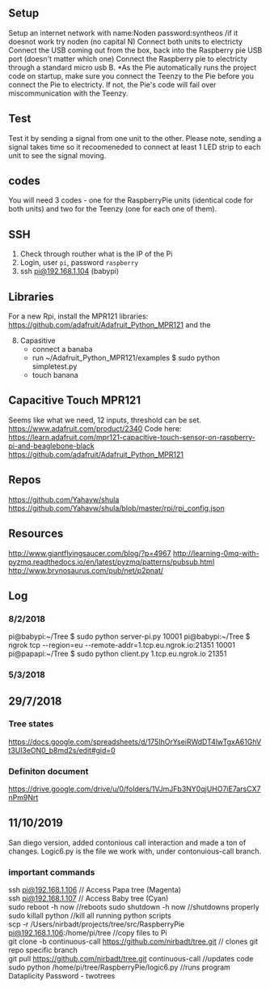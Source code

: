 ## Setup
Setup an internet network with name:Noden password:syntheos  /if it doesnot work try noden (no capital N)
Connect both units to electricty
Connect the USB coming out from the box, back into the Raspberry pie USB port (doesn't matter which one)
Connect the Raspberry pie to electricty through a standard micro usb B.
*As the Pie automatically runs the project code on startup, make sure you connect the Teenzy to the Pie before you connect the Pie to electricty. If not, the Pie's code will fail over miscommunication with the Teenzy.

	
## Test
Test it by sending a signal from one unit to the other. Please note, sending a signal takes time so it recoomeneded to connect at least 1 LED strip to each unit to see the signal moving.

## codes
You will need 3 codes - one for the RaspberryPie units (identical code for both units) and two for the Teenzy (one for each one of them).

## SSH
1) Check through routher what is the IP of the Pi
2) Login, user `pi`, password `raspberry`
4) ssh pi@192.168.1.104 (babypi)

## Libraries
For a new Rpi, install the MPR121 libraries: https://github.com/adafruit/Adafruit_Python_MPR121
and the 

8) Capasitive
	* connect a banaba
	* run ~/Adafruit_Python_MPR121/examples $ sudo python simpletest.py
	* touch banana

## Capacitive Touch MPR121
Seems like what we need, 12 inputs, threshold can be set.
https://www.adafruit.com/product/2340
Code here:
https://learn.adafruit.com/mpr121-capacitive-touch-sensor-on-raspberry-pi-and-beaglebone-black
https://github.com/adafruit/Adafruit_Python_MPR121


## Repos
https://github.com/Yahavw/shula
https://github.com/Yahavw/shula/blob/master/rpi/rpi_config.json


## Resources
http://www.giantflyingsaucer.com/blog/?p=4967
http://learning-0mq-with-pyzmq.readthedocs.io/en/latest/pyzmq/patterns/pubsub.html
http://www.brynosaurus.com/pub/net/p2pnat/


## Log
### 8/2/2018
pi@babypi:~/Tree $ sudo python server-pi.py 10001
pi@babypi:~/Tree $ ngrok tcp --region=eu --remote-addr=1.tcp.eu.ngrok.io:21351 10001
pi@papapi:~/Tree $ sudo python client.py 1.tcp.eu.ngrok.io 21351

### 5/3/2018

## 29/7/2018
### Tree states
https://docs.google.com/spreadsheets/d/175IhOrYseiRWdDT4lwTgxA61GhVt3Ul3eON0_b8md2s/edit#gid=0

### Definiton document
https://drive.google.com/drive/u/0/folders/1VJmJFb3NY0qjUHO7iE7arsCX7nPm9Nrt
## 11/10/2019
San diego version, added contonious call interaction and made a ton of changes.
Logic6.py is the file we work with, under contonuious-call branch.

### important commands
ssh pi@192.168.1.106 // Access Papa tree (Magenta)  
ssh pi@192.168.1.107 // Access Baby tree (Cyan)  
sudo reboot -h now  //reboots
sudo shutdown -h now //shutdowns properly  
sudo killall python //kill all running python scripts  
scp -r /Users/nirbadt/projects/tree/src/RaspberryPie pi@192.168.1.106:/home/pi/tree //copy files to Pi  
git clone -b continuous-call https://github.com/nirbadt/tree.git // clones git repo specific branch  
git pull https://github.com/nirbadt/tree.git continuous-call //updates code  
sudo python /home/pi/tree/RaspberryPie/logic6.py //runs program
Dataplicity Password - twotrees
